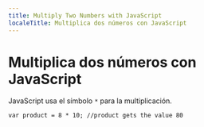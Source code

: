 ```yaml
---
title: Multiply Two Numbers with JavaScript
localeTitle: Multiplica dos números con JavaScript
---
```

# Multiplica dos números con JavaScript

JavaScript usa el símbolo `*` para la multiplicación.
```
var product = 8 * 10; //product gets the value 80 

```